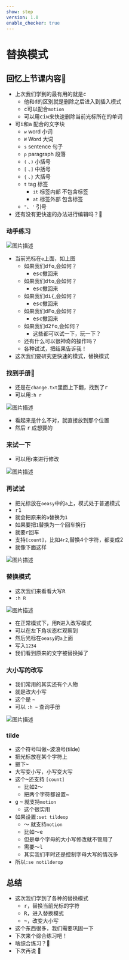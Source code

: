 ```yaml
---
show: step
version: 1.0
enable_checker: true
---
```


# 替换模式

## 回忆上节课内容🤔

- 上次我们学到的最有用的就是<kbd>c</kbd>
	- 他和<kbd>d</kbd>的区别就是删除之后进入到插入模式
	- <kbd>c</kbd>可以配合`motion`
	- 可以用<kbd>c</kbd><kbd>i</kbd><kbd>w</kbd>来快速删除当前光标所在的单词
- 可<kbd>i</kbd>和<kbd>a</kbd> 配合的文字块
	- `w` word 小词
	- `W` Word 大词
	- `s` sentence 句子
	- `p` paragraph 段落
	- `(` 、`)` 小括号
	- `[` 、`]` 中括号
	- `{` 、`}` 大括号
	- `t` tag 标签
		- `it` 标签内部 不包含标签
		- `at` 标签外部 包含标签
	- `"`、`'` 引号
- 还有没有更快速的办法进行编辑吗？🤔

### 动手练习

![图片描述](https://doc.shiyanlou.com/courses/uid1190679-20210131-1612080964312)

- 当前光标在`e`上面，如上图
	- 如果我们<kbd>d</kbd><kbd>f</kbd><kbd>o</kbd>,会如何？
		- <kbd>esc</kbd>撤回来
	- 如果我们<kbd>d</kbd><kbd>t</kbd><kbd>o</kbd>,会如何？
		- <kbd>esc</kbd>撤回来
	- 如果我们<kbd>d</kbd><kbd>i</kbd><kbd>{</kbd>,会如何？
		- <kbd>esc</kbd>撤回来
	- 如果我们<kbd>d</kbd><kbd>F</kbd><kbd>o</kbd>,会如何？
		- <kbd>esc</kbd>撤回来
	- 如果我们<kbd>d</kbd><kbd>2</kbd><kbd>f</kbd><kbd>o</kbd>,会如何？
		- 这些都可以试一下，玩一下？
	-  还有什么可以很神奇的操作吗？
	-  各种试试，把结果告诉我！
-  这次我们要研究更快速的模式，替换模式

### 找到手册📕

- 还是在`change.txt`里面上下翻，找到了<kbd>r</kbd>
- 可以用`:h r`

![图片描述](https://doc.shiyanlou.com/courses/uid1190679-20210131-1612095573659)

- 看起来是什么不对，就直接放到那个位置
- 然后 <kbd>r</kbd> 成想要的 

### 来试一下
- 可以用r来进行修改

![图片描述](https://doc.shiyanlou.com/courses/uid1190679-20210706-1625536164760)	


### 再试试

- 把光标放在`oeasy`中的`a`上，模式处于普通模式
- <kbd>r</kbd><kbd>1</kbd>
- 就会把原来的`a`替换为`1`
- 如果要把`1`替换为一个回车换行
- 就要<kbd>r</kbd><kbd>回车</kbd>
- 支持`[count]`，比如`4r2`,替换4个字符，都变成2
- 就像下面这样

![图片描述](https://doc.shiyanlou.com/courses/uid1190679-20210706-1625536175720)

### 替换模式

- 这次我们来看看大写<kbd>R</kbd>
- `:h R`

![图片描述](https://doc.shiyanlou.com/courses/uid1190679-20210131-1612096055820)

- 在正常模式下，用<kbd>R</kbd>进入改写模式
- 可以在左下角状态栏观察到
- 然后光标在`oeasy`的`a`上面
- 写入`1234`
- 我们看到原来的文字被替换掉了

### 大小写的改写

- 我们常用的其实还有个人物
- 就是改大小写
- 这个是 `~`
- 可以 `:h ~` 查询手册

![图片描述](https://doc.shiyanlou.com/courses/uid1190679-20210131-1612096295044)

### tilde

- 这个符号叫做~波浪号(tilde)
- 把光标放在某个字符上
- 摁下<kbd>~</kbd>
- 大写变小写，小写变大写
- 这个<kbd>~</kbd>还支持 `[count]`
	- 比如<kbd>2</kbd><kbd>～</kbd>
	- 把两个字符都设置~
- <kbd>g</kbd> <kbd>~</kbd> 就支持`motion`
	- 这个很实用
- 如果设置`:set tildeop`
	- <kbd>～</kbd> 就支持`motion`
	- 比如<kbd>～</kbd><kbd>e</kbd>
	- 但是单个字母的大小写修改就不管用了
	- 需要<kbd>～</kbd><kbd>l</kbd>
	- 其实我们平时还是控制字母大写的情况多
- 所以`:se notilderop`

## 总结

- 这次我们学到了各种的替换模式
	- <kbd>r</kbd>，替换当前光标的字符
 	- <kbd>R</kbd>，进入替换模式
 	- <kbd>~</kbd>，改变大小写
- 这个东西很多，我们需要巩固一下
- 下次来个综合练习吧！
- 啥综合练习？🤔
- 下次再说 👋
